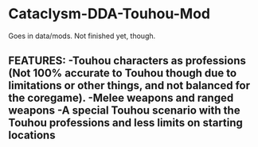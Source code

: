 # Cataclysm-DDA-Touhou-Mod
Goes in data/mods. Not finished yet, though.

FEATURES:
-Touhou characters as professions (Not 100% accurate to Touhou though due to limitations or other things, and not balanced for the coregame).
-Melee weapons and ranged weapons
-A special Touhou scenario with the Touhou professions and less limits on starting locations
-
